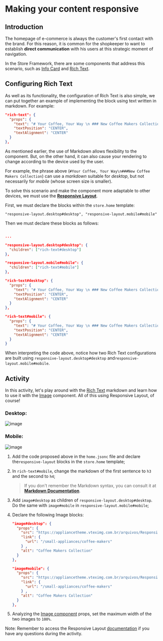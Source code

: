 # Making your content responsive

## Introduction

The homepage of e-commerce is always the customer's first contact with the brand. For this reason, it is common for the shopkeeper to want to establish **direct communication** with his users at this strategic moment of navigation.

In the Store Framework, there are some components that address this scenario, such as [Info Card](https://developers.vtex.com/docs/guides/vtex-store-components-infocard) and [Rich Text](https://developers.vtex.com/docs/guides/vtex-rich-text).

## Configuring Rich Text

As well as its functionality, the configuration of Rich Text is also simple, we can put together an example of implementing the block using text written in markdown. For example:

```json
"rich-text": {
  "props": {
    "text": "# Your Coffee, Your Way \n ### New Coffee Makers Collection",
    "textPosition": "CENTER",
    "textAlignment": "CENTER"
  }
},
```

As mentioned earlier, the use of Markdown allows flexibility to the component. But, on the other hand, it can also cause your rendering to change according to the device used by the user.

For example, the phrase above (`#Your Coffee, Your Way\n###New Coffee Makers Collection`) can use a _markdown_ suitable for _desktop_, but not necessarily for _mobile_ (whose screen size is smaller).

To solve this scenario and make the component more adaptable to other devices, we must use the [**Responsive Layout**](https://developers.vtex.com/docs/guides/vtex-responsive-layout).

First, we must declare the blocks within the `store.home` template:

`"responsive-layout.desktop#desktop", "responsive-layout.mobile#mobile"`

Then we must declare these blocks as follows:

```json

...

"responsive-layout.desktop#desktop": {
  "children": ["rich-text#desktop"]
},

"responsive-layout.mobile#mobile": {
  "children": ["rich-text#mobile"]
},

"rich-text#desktop": {
  "props": {
    "text": "# Your Coffee, Your Way \n ### New Coffee Makers Collection (I'm on desktop)",
    "textPosition": "CENTER",
    "textAlignment": "CENTER"
  }
},

"rich-text#mobile": {
  "props": {
    "text": "# Your Coffee, Your Way \n ### New Coffee Makers Collection (I'm on mobile)",
    "textPosition": "CENTER",
    "textAlignment": "CENTER"
  }
}
```

When interpreting the code above, notice how two Rich Text configurations are built using `responsive-layout.desktop#desktop` and`responsive-layout.mobile#mobile`.

## Activity

In this activity, let's play around with the [Rich Text](https://developers.vtex.com/docs/guides/vtex-rich-text) markdown and learn how to use it with the [Image](https://developers.vtex.com/docs/guides/vtex-store-components-image) component. All of this using Responsive Layout, of course!

### Desktop:

![image](https://user-images.githubusercontent.com/12139385/70152049-414c3500-168b-11ea-8da3-4f4ce0f5fee6.png)

### Mobile:

![image](https://user-images.githubusercontent.com/12139385/70152883-bf5d0b80-168c-11ea-81e0-25be5ed3d5ce.png)

1. Add the code proposed above in the `home.jsonc` file and declare the`responsive-layout` blocks in the `store.home` template;
2. In `rich-text#mobile`, change the markdown of the first sentence to `h3` and the second to `h4`;

   > If you don't remember the Markdown syntax, you can consult it at [**Markdown Documentation**](https://www.markdownguide.org/).

3. Add `image#desktop` as children of `responsive-layout.desktop#desktop`. Do the same with `image#mobile` in `responsive-layout.mobile#mobile`;
4. Declare the following Image blocks:

   ```json
   "image#desktop": {
     "props": {
       "src": "https://appliancetheme.vteximg.com.br/arquivos/Responsive-Image-Desktop.jpg?q=1",
       "link": {
         "url": "/small-appliances/coffee-makers"
       } ,
       "alt": "Coffee Makers Collection"
     }
   },

   "image#mobile": {
     "props": {
       "src": "https://appliancetheme.vteximg.com.br/arquivos/Responsive-Image-Mobile.jpg?q=1",
       "link": {
         "url": "/small-appliances/coffee-makers"
       } ,
       "alt": "Coffee Makers Collection"
     }
   },
   ```

5. Analyzing the [Image component](https://developers.vtex.com/docs/guides/vtex-store-components-image#configuration) props, set the maximum width of the two images to `100%`.

Note: Remember to access the Responsive Layout [documentation](https://developers.vtex.com/docs/guides/vtex-responsive-layout) if you have any questions during the activity.
